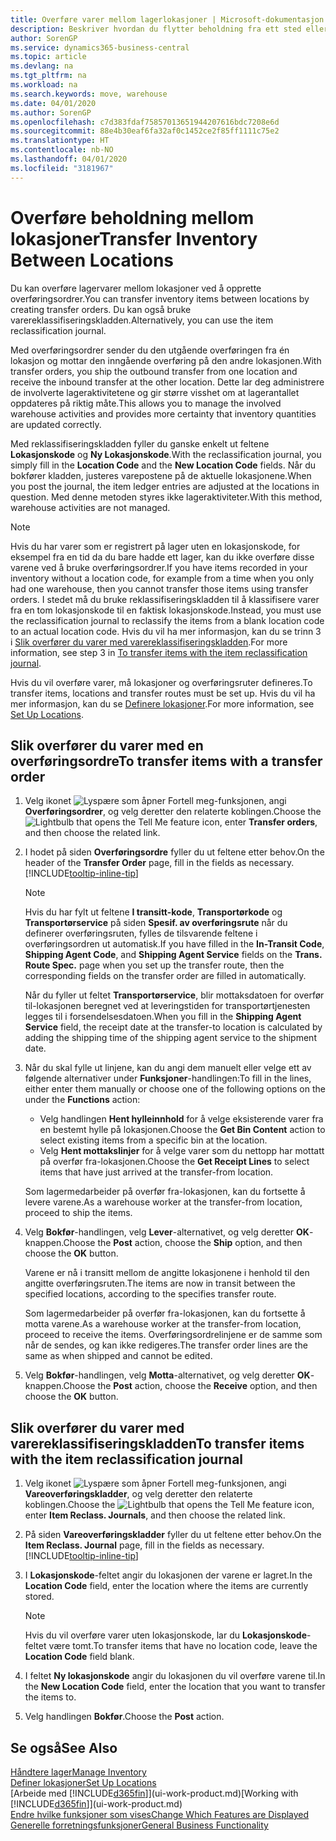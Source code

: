 ```yaml
---
title: Overføre varer mellom lagerlokasjoner | Microsoft-dokumentasjon
description: Beskriver hvordan du flytter beholdning fra ett sted eller lager til et annet, enten med reklassifiseringskladden eller overføringsordrer.
author: SorenGP
ms.service: dynamics365-business-central
ms.topic: article
ms.devlang: na
ms.tgt_pltfrm: na
ms.workload: na
ms.search.keywords: move, warehouse
ms.date: 04/01/2020
ms.author: SorenGP
ms.openlocfilehash: c7d383fdaf75857013651944207616bdc7208e6d
ms.sourcegitcommit: 88e4b30eaf6fa32af0c1452ce2f85ff1111c75e2
ms.translationtype: HT
ms.contentlocale: nb-NO
ms.lasthandoff: 04/01/2020
ms.locfileid: "3181967"
---
```

# <a name="transfer-inventory-between-locations"></a><span data-ttu-id="7745c-103">Overføre beholdning mellom lokasjoner</span><span class="sxs-lookup"><span data-stu-id="7745c-103">Transfer Inventory Between Locations</span></span>
<span data-ttu-id="7745c-104">Du kan overføre lagervarer mellom lokasjoner ved å opprette overføringsordrer.</span><span class="sxs-lookup"><span data-stu-id="7745c-104">You can transfer inventory items between locations by creating transfer orders.</span></span> <span data-ttu-id="7745c-105">Du kan også bruke varereklassifiseringskladden.</span><span class="sxs-lookup"><span data-stu-id="7745c-105">Alternatively, you can use the item reclassification journal.</span></span>

<span data-ttu-id="7745c-106">Med overføringsordrer sender du den utgående overføringen fra én lokasjon og mottar den inngående overføring på den andre lokasjonen.</span><span class="sxs-lookup"><span data-stu-id="7745c-106">With transfer orders, you ship the outbound transfer from one location and receive the inbound transfer at the other location.</span></span> <span data-ttu-id="7745c-107">Dette lar deg administrere de involverte lageraktivitetene og gir større visshet om at lagerantallet oppdateres på riktig måte.</span><span class="sxs-lookup"><span data-stu-id="7745c-107">This allows you to manage the involved warehouse activities and provides more certainty that inventory quantities are updated correctly.</span></span>

<span data-ttu-id="7745c-108">Med reklassifiseringskladden fyller du ganske enkelt ut feltene **Lokasjonskode** og **Ny Lokasjonskode**.</span><span class="sxs-lookup"><span data-stu-id="7745c-108">With the reclassification journal, you simply fill in the **Location Code** and the **New Location Code** fields.</span></span> <span data-ttu-id="7745c-109">Når du bokfører kladden, justeres varepostene på de aktuelle lokasjonene.</span><span class="sxs-lookup"><span data-stu-id="7745c-109">When you post the journal, the item ledger entries are adjusted at the locations in question.</span></span> <span data-ttu-id="7745c-110">Med denne metoden styres ikke lageraktiviteter.</span><span class="sxs-lookup"><span data-stu-id="7745c-110">With this method, warehouse activities are not managed.</span></span>

> [!NOTE]  
>   <span data-ttu-id="7745c-111">Hvis du har varer som er registrert på lager uten en lokasjonskode, for eksempel fra en tid da du bare hadde ett lager, kan du ikke overføre disse varene ved å bruke overføringsordrer.</span><span class="sxs-lookup"><span data-stu-id="7745c-111">If you have items recorded in your inventory without a location code, for example from a time when you only had one warehouse, then you cannot transfer those items using transfer orders.</span></span> <span data-ttu-id="7745c-112">I stedet må du bruke reklassifiseringskladden til å klassifisere varer fra en tom lokasjonskode til en faktisk lokasjonskode.</span><span class="sxs-lookup"><span data-stu-id="7745c-112">Instead, you must use the reclassification journal to reclassify the items from a blank location code to an actual location code.</span></span>  <span data-ttu-id="7745c-113">Hvis du vil ha mer informasjon, kan du se trinn 3 i [Slik overfører du varer med varereklassifiseringskladden](inventory-how-transfer-between-locations.md#to-transfer-items-with-the-item-reclassification-journal).</span><span class="sxs-lookup"><span data-stu-id="7745c-113">For more information, see step 3 in [To transfer items with the item reclassification journal](inventory-how-transfer-between-locations.md#to-transfer-items-with-the-item-reclassification-journal).</span></span>

<span data-ttu-id="7745c-114">Hvis du vil overføre varer, må lokasjoner og overføringsruter defineres.</span><span class="sxs-lookup"><span data-stu-id="7745c-114">To transfer items, locations and transfer routes must be set up.</span></span> <span data-ttu-id="7745c-115">Hvis du vil ha mer informasjon, kan du se [Definere lokasjoner](inventory-how-setup-locations.md).</span><span class="sxs-lookup"><span data-stu-id="7745c-115">For more information, see [Set Up Locations](inventory-how-setup-locations.md).</span></span>

## <a name="to-transfer-items-with-a-transfer-order"></a><span data-ttu-id="7745c-116">Slik overfører du varer med en overføringsordre</span><span class="sxs-lookup"><span data-stu-id="7745c-116">To transfer items with a transfer order</span></span>
1. <span data-ttu-id="7745c-117">Velg ikonet ![Lyspære som åpner Fortell meg-funksjonen](media/ui-search/search_small.png "Fortell hva du vil gjøre"), angi **Overføringsordrer**, og velg deretter den relaterte koblingen.</span><span class="sxs-lookup"><span data-stu-id="7745c-117">Choose the ![Lightbulb that opens the Tell Me feature](media/ui-search/search_small.png "Tell me what you want to do") icon, enter **Transfer orders**, and then choose the related link.</span></span>
2. <span data-ttu-id="7745c-118">I hodet på siden **Overføringsordre** fyller du ut feltene etter behov.</span><span class="sxs-lookup"><span data-stu-id="7745c-118">On the header of the **Transfer Order** page, fill in the fields as necessary.</span></span> [!INCLUDE[tooltip-inline-tip](includes/tooltip-inline-tip_md.md)]

    > [!NOTE]  
    >   <span data-ttu-id="7745c-119">Hvis du har fylt ut feltene **I transitt-kode**, **Transportørkode** og **Transportørservice** på siden **Spesif. av overføringsrute** når du definerer overføringsruten, fylles de tilsvarende feltene i overføringsordren ut automatisk.</span><span class="sxs-lookup"><span data-stu-id="7745c-119">If you have filled in the **In-Transit Code**, **Shipping Agent Code**, and **Shipping Agent Service** fields on the **Trans. Route Spec.** page when you set up the transfer route, then the corresponding fields on the transfer order are filled in automatically.</span></span>

    <span data-ttu-id="7745c-120">Når du fyller ut feltet **Transportørservice**, blir mottaksdatoen for overfør til-lokasjonen beregnet ved at leveringstiden for transportørtjenesten legges til i forsendelsesdatoen.</span><span class="sxs-lookup"><span data-stu-id="7745c-120">When you fill in the **Shipping Agent Service** field, the receipt date at the transfer-to location is calculated by adding the shipping time of the shipping agent service to the shipment date.</span></span>

3. <span data-ttu-id="7745c-121">Når du skal fylle ut linjene, kan du angi dem manuelt eller velge ett av følgende alternativer under **Funksjoner**-handlingen:</span><span class="sxs-lookup"><span data-stu-id="7745c-121">To fill in the lines, either enter them manually or choose one of the following options on the under the **Functions** action:</span></span>
    - <span data-ttu-id="7745c-122">Velg handlingen **Hent hylleinnhold** for å velge eksisterende varer fra en bestemt hylle på lokasjonen.</span><span class="sxs-lookup"><span data-stu-id="7745c-122">Choose the **Get Bin Content** action to select existing items from a specific bin at the location.</span></span>
    - <span data-ttu-id="7745c-123">Velg **Hent mottakslinjer** for å velge varer som du nettopp har mottatt på overfør fra-lokasjonen.</span><span class="sxs-lookup"><span data-stu-id="7745c-123">Choose the **Get Receipt Lines** to select items that have just arrived at the transfer-from location.</span></span>   

    <span data-ttu-id="7745c-124">Som lagermedarbeider på overfør fra-lokasjonen, kan du fortsette å levere varene.</span><span class="sxs-lookup"><span data-stu-id="7745c-124">As a warehouse worker at the transfer-from location, proceed to ship the items.</span></span>
4. <span data-ttu-id="7745c-125">Velg **Bokfør**-handlingen, velg **Lever**-alternativet, og velg deretter **OK**-knappen.</span><span class="sxs-lookup"><span data-stu-id="7745c-125">Choose the **Post** action, choose the **Ship** option, and then choose the **OK** button.</span></span>

    <span data-ttu-id="7745c-126">Varene er nå i transitt mellom de angitte lokasjonene i henhold til den angitte overføringsruten.</span><span class="sxs-lookup"><span data-stu-id="7745c-126">The items are now in transit between the specified locations, according to the specifies transfer route.</span></span>

    <span data-ttu-id="7745c-127">Som lagermedarbeider på overfør fra-lokasjonen, kan du fortsette å motta varene.</span><span class="sxs-lookup"><span data-stu-id="7745c-127">As a warehouse worker at the transfer-from location, proceed to receive the items.</span></span> <span data-ttu-id="7745c-128">Overføringsordrelinjene er de samme som når de sendes, og kan ikke redigeres.</span><span class="sxs-lookup"><span data-stu-id="7745c-128">The transfer order lines are the same as when shipped and cannot be edited.</span></span>
5. <span data-ttu-id="7745c-129">Velg **Bokfør**-handlingen, velg **Motta**-alternativet, og velg deretter **OK**-knappen.</span><span class="sxs-lookup"><span data-stu-id="7745c-129">Choose the **Post** action, choose the **Receive** option, and then choose the **OK** button.</span></span>

## <a name="to-transfer-items-with-the-item-reclassification-journal"></a><span data-ttu-id="7745c-130">Slik overfører du varer med varereklassifiseringskladden</span><span class="sxs-lookup"><span data-stu-id="7745c-130">To transfer items with the item reclassification journal</span></span>
1. <span data-ttu-id="7745c-131">Velg ikonet ![Lyspære som åpner Fortell meg-funksjonen](media/ui-search/search_small.png "Fortell hva du vil gjøre"), angi **Vareoverføringskladder**, og velg deretter den relaterte koblingen.</span><span class="sxs-lookup"><span data-stu-id="7745c-131">Choose the ![Lightbulb that opens the Tell Me feature](media/ui-search/search_small.png "Tell me what you want to do") icon, enter **Item Reclass. Journals**, and then choose the related link.</span></span>
2. <span data-ttu-id="7745c-132">På siden **Vareoverføringskladder** fyller du ut feltene etter behov.</span><span class="sxs-lookup"><span data-stu-id="7745c-132">On the **Item Reclass. Journal** page, fill in the fields as necessary.</span></span> [!INCLUDE[tooltip-inline-tip](includes/tooltip-inline-tip_md.md)]
3. <span data-ttu-id="7745c-133">I **Lokasjonskode**-feltet angir du lokasjonen der varene er lagret.</span><span class="sxs-lookup"><span data-stu-id="7745c-133">In the **Location Code** field, enter the location where the items are currently stored.</span></span>

    > [!NOTE]  
    >   <span data-ttu-id="7745c-134">Hvis du vil overføre varer uten lokasjonskode, lar du **Lokasjonskode**-feltet være tomt.</span><span class="sxs-lookup"><span data-stu-id="7745c-134">To transfer items that have no location code, leave the **Location Code** field blank.</span></span>
4. <span data-ttu-id="7745c-135">I feltet **Ny lokasjonskode** angir du lokasjonen du vil overføre varene til.</span><span class="sxs-lookup"><span data-stu-id="7745c-135">In the **New Location Code** field, enter the location that you want to transfer the items to.</span></span>
5. <span data-ttu-id="7745c-136">Velg handlingen **Bokfør**.</span><span class="sxs-lookup"><span data-stu-id="7745c-136">Choose the **Post** action.</span></span>

## <a name="see-also"></a><span data-ttu-id="7745c-137">Se også</span><span class="sxs-lookup"><span data-stu-id="7745c-137">See Also</span></span>
[<span data-ttu-id="7745c-138">Håndtere lager</span><span class="sxs-lookup"><span data-stu-id="7745c-138">Manage Inventory</span></span>](inventory-manage-inventory.md)  
[<span data-ttu-id="7745c-139">Definer lokasjoner</span><span class="sxs-lookup"><span data-stu-id="7745c-139">Set Up Locations</span></span>](inventory-how-setup-locations.md)  
<span data-ttu-id="7745c-140">[Arbeide med [!INCLUDE[d365fin](includes/d365fin_md.md)]](ui-work-product.md)</span><span class="sxs-lookup"><span data-stu-id="7745c-140">[Working with [!INCLUDE[d365fin](includes/d365fin_md.md)]](ui-work-product.md)</span></span>  
[<span data-ttu-id="7745c-141">Endre hvilke funksjoner som vises</span><span class="sxs-lookup"><span data-stu-id="7745c-141">Change Which Features are Displayed</span></span>](ui-experiences.md)  
[<span data-ttu-id="7745c-142">Generelle forretningsfunksjoner</span><span class="sxs-lookup"><span data-stu-id="7745c-142">General Business Functionality</span></span>](ui-across-business-areas.md)
